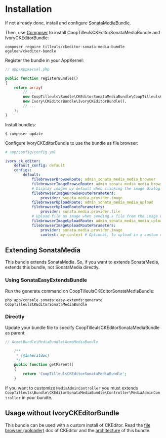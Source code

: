 # Installation

If not already done, install and configure [SonataMediaBundle](http://sonata-project.org/bundles/media/master/doc/index.html).

Then, use [Composer](https://getcomposer.org/) to install CoopTilleulsCKEditorSonataMediaBundle and IvoryCKEditorBundle:

    composer require tilleuls/ckeditor-sonata-media-bundle egeloen/ckeditor-bundle

Register the bundle in your AppKernel:

```php
// app/AppKernel.php

public function registerBundles()
{
    return array(
        // ...
        new CoopTilleuls\Bundle\CKEditorSonataMediaBundle\CoopTilleulsCKEditorSonataMediaBundle(),
        new Ivory\CKEditorBundle\IvoryCKEditorBundle(),
        // ...
    );
}
```

Install bundles:

```
$ composer update
```

Configure IvoryCKEditorBundle to use the bundle as file browser:

```yaml
# app/config/config.yml

ivory_ck_editor:
    default_config: default
    configs:
        default:
            filebrowserBrowseRoute: admin_sonata_media_media_browser
            filebrowserImageBrowseRoute: admin_sonata_media_media_browser
            # Display images by default when clicking the image dialog browse button
            filebrowserImageBrowseRouteParameters:
                provider: sonata.media.provider.image
            filebrowserUploadRoute: admin_sonata_media_media_upload
            filebrowserUploadRouteParameters:
                provider: sonata.media.provider.file
            # Upload file as image when sending a file from the image dialog
            filebrowserImageUploadRoute: admin_sonata_media_media_upload
            filebrowserImageUploadRouteParameters:
                provider: sonata.media.provider.image
                context: my-context # Optional, to upload in a custom context
```

## Extending SonataMedia

This bundle extends SonataMedia. So, if you want to extends SonataMedia, extends this bundle, not SonataMedia directly.

### Using SonataEasyExtendsBundle

Run the generate command on CoopTilleulsCKEditorSonataMediaBundle:

    php app/console sonata:easy-extends:generate CoopTilleulsCKEditorSonataMediaBundle

### Directly

Update your bundle file to specify CoopTilleulsCKEditorSonataMediaBundle as parent:

```php
// Acme\Bundle\MediaBundle\AcmeMediaBundle

    /**
     * {@inheritdoc}
     */
    public function getParent()
    {
        return 'CoopTilleulsCKEditorSonataMediaBundle';
    }
```

If you want to customize `MediaAdminController` you must extends `CoopTilleuls\Bundle\CKEditorSonataMediaBundle\Controller\MediaAdminController` in your bundle.

## Usage without IvoryCKEditorBundle

This bundle can be used with a custom install of CKEditor.
Read the [file browser (uploader)](http://docs.cksource.com/CKEditor_3.x/Developers_Guide/File_Browser_(Uploader)) doc of CKEditor and the [architecture](architecture.md) of this bundle.
